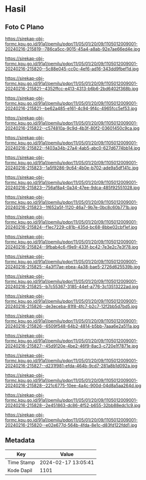 # Hasil

## Foto C Plano

https://sirekap-obj-formc.kpu.go.id/91a1/pemilu/pdpr/11/05/01/20/09/1105012009001-20240216-215819--786ca5cc-9015-45a4-a8ab-92e7ae66ed4e.jpg

https://sirekap-obj-formc.kpu.go.id/91a1/pemilu/pdpr/11/05/01/20/09/1105012009001-20240216-215820--5c88e045-cc0c-4ef6-ad16-343dd9fbef1d.jpg

https://sirekap-obj-formc.kpu.go.id/91a1/pemilu/pdpr/11/05/01/20/09/1105012009001-20240216-215821--4352ffcc-e413-4313-b6b6-2bd6402f368b.jpg

https://sirekap-obj-formc.kpu.go.id/91a1/pemilu/pdpr/11/05/01/20/09/1105012009001-20240216-215821--be62a485-e161-4c94-9f4c-4965fcc5ef53.jpg

https://sirekap-obj-formc.kpu.go.id/91a1/pemilu/pdpr/11/05/01/20/09/1105012009001-20240216-215822--c574810a-9c9d-4b3f-80f2-03601450c9ca.jpg

https://sirekap-obj-formc.kpu.go.id/91a1/pemilu/pdpr/11/05/01/20/09/1105012009001-20240216-215822--f403a34b-27a4-4ab5-abc0-627d6774bb14.jpg

https://sirekap-obj-formc.kpu.go.id/91a1/pemilu/pdpr/11/05/01/20/09/1105012009001-20240216-215823--1a5f9286-9c64-4b0e-b702-ade9a5df141c.jpg

https://sirekap-obj-formc.kpu.go.id/91a1/pemilu/pdpr/11/05/01/20/09/1105012009001-20240216-215823--756af8a4-0a34-47ee-9dca-485f92551028.jpg

https://sirekap-obj-formc.kpu.go.id/91a1/pemilu/pdpr/11/05/01/20/09/1105012009001-20240216-215823--1f652a5f-1120-46a7-9b7e-0bc8c60b771b.jpg

https://sirekap-obj-formc.kpu.go.id/91a1/pemilu/pdpr/11/05/01/20/09/1105012009001-20240216-215824--f1ec7229-c81b-435d-bc68-8bbe02cbf1ef.jpg

https://sirekap-obj-formc.kpu.go.id/91a1/pemilu/pdpr/11/05/01/20/09/1105012009001-20240216-215824--9fbab4c6-f9e9-433f-bc42-7e3e2c7e3f78.jpg

https://sirekap-obj-formc.kpu.go.id/91a1/pemilu/pdpr/11/05/01/20/09/1105012009001-20240216-215825--4a3f17ae-ebea-4a38-bae5-2726d625539b.jpg

https://sirekap-obj-formc.kpu.go.id/91a1/pemilu/pdpr/11/05/01/20/09/1105012009001-20240216-215825--b7c55367-3185-44ef-a776-3c13513222ad.jpg

https://sirekap-obj-formc.kpu.go.id/91a1/pemilu/pdpr/11/05/01/20/09/1105012009001-20240216-215826--de3eceba-81f8-4fc7-b2c7-12f2bb5d7bd5.jpg

https://sirekap-obj-formc.kpu.go.id/91a1/pemilu/pdpr/11/05/01/20/09/1105012009001-20240216-215826--6509f548-64b2-4814-b5bb-7aaa6e2a511a.jpg

https://sirekap-obj-formc.kpu.go.id/91a1/pemilu/pdpr/11/05/01/20/09/1105012009001-20240216-215827--45d9120e-4be2-46f9-8ac3-c720e1f7871e.jpg

https://sirekap-obj-formc.kpu.go.id/91a1/pemilu/pdpr/11/05/01/20/09/1105012009001-20240216-215827--d231f981-efda-464b-9cd7-281a8b1d092a.jpg

https://sirekap-obj-formc.kpu.go.id/91a1/pemilu/pdpr/11/05/01/20/09/1105012009001-20240216-215828--221c6775-10ee-4a4c-900d-04d8a5aa264d.jpg

https://sirekap-obj-formc.kpu.go.id/91a1/pemilu/pdpr/11/05/01/20/09/1105012009001-20240216-215828--2e451863-dc86-4f52-b655-32bb88edc1c9.jpg

https://sirekap-obj-formc.kpu.go.id/91a1/pemilu/pdpr/11/05/01/20/09/1105012009001-20240216-215820--e02e677d-564b-4fda-8e1c-d83fd122fdd1.jpg


## Metadata

| Key        | Value               |
| ---------- | ------------------- |
| Time Stamp | 2024-02-17 13:05:41 |
| Kode Dapil | 1101                |




